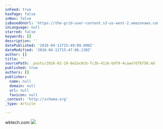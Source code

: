```yaml
---
inFeed: true
hasPage: false
inNav: false
isBasedOnUrl: 'https://the-grid-user-content.s3-us-west-2.amazonaws.com/ac3543c7-6e1c-44b4-aa62-a29d39a6c08d.png'
inLanguage: null
starred: false
keywords: []
description: ''
datePublished: '2016-04-11T15:49:09.800Z'
dateModified: '2016-04-11T15:47:06.130Z'
author: []
title: ''
sourcePath: _posts/2016-02-29-8e2ac0cb-fc3b-4116-bd79-4caae7df8758.md
published: true
authors: []
publisher:
  name: null
  domain: null
  url: null
  favicon: null
_context: 'http://schema.org'
_type: Article

---
```

wktech.com
![](https://the-grid-user-content.s3-us-west-2.amazonaws.com/ac3543c7-6e1c-44b4-aa62-a29d39a6c08d.png)